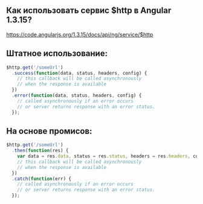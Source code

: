 

Как использовать сервис $http в Angular 1.3.15?
--------------------
https://code.angularjs.org/1.3.15/docs/api/ng/service/$http


Штатное использование:
--------------------

```javascript
$http.get('/someUrl')
  .success(function(data, status, headers, config) {
    // this callback will be called asynchronously
    // when the response is available
  })
  .error(function(data, status, headers, config) {
    // called asynchronously if an error occurs
    // or server returns response with an error status.
  });
```


На основе промисов:
--------------------

```javascript
$http.get('/someUrl')
  .then(function(res) {
	var data = res.data, status = res.status, headers = res.headers, config = res.config;
    // this callback will be called asynchronously
    // when the response is available
  })
  .catch(function(err) {
    // called asynchronously if an error occurs
    // or server returns response with an error status.
  });
```